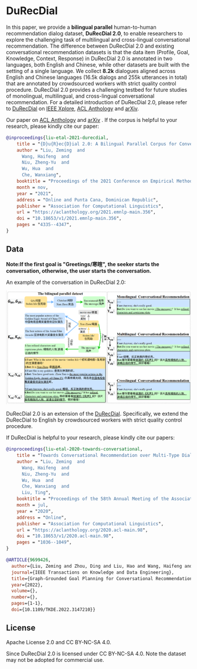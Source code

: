 # DuRecDial

In this paper, we provide a **bilingual parallel** human-to-human recommendation dialog dataset, **DuRecDial 2.0**, to enable researchers to explore the challenging task of multilingual and cross-lingual conversational recommendation. The difference between DuRecDial 2.0 and existing conversational recommendation datasets is that the data item (Profile, Goal, Knowledge, Context, Response) in DuRecDial 2.0 is annotated in two languages, both English and Chinese, while other datasets are built with the setting of a single language. We collect **8.2k** dialogues aligned across English and Chinese languages (16.5k dialogs and 255k utterances in total) that are annotated by crowdsourced workers with strict quality control procedure. DuRecDial 2.0 provides a challenging testbed for future studies of monolingual, multilingual, and cross-lingual conversational recommendation. For a detailed introduction of DuRecDial 2.0, please refer to [DuRecDial](https://github.com/liuzeming01/Research/tree/master/NLP/ACL2020-DuRecDial) on [IEEE Xplore](https://ieeexplore.ieee.org/document/9699426), [ACL Anthology](https://aclanthology.org/2020.acl-main.98/) and [arXiv](https://arxiv.org/abs/2005.03954).

Our paper on [ACL Anthology](https://aclanthology.org/2021.emnlp-main.356/) and [arXiv](https://arxiv.org/abs/2109.08877) . If the corpus is helpful to your research, please kindly cite our paper:

```bib
@inproceedings{liu-etal-2021-durecdial,
    title = "{D}u{R}ec{D}ial 2.0: A Bilingual Parallel Corpus for Conversational Recommendation",
    author = "Liu, Zeming  and
      Wang, Haifeng  and
      Niu, Zheng-Yu  and
      Wu, Hua  and
      Che, Wanxiang",
    booktitle = "Proceedings of the 2021 Conference on Empirical Methods in Natural Language Processing",
    month = nov,
    year = "2021",
    address = "Online and Punta Cana, Dominican Republic",
    publisher = "Association for Computational Linguistics",
    url = "https://aclanthology.org/2021.emnlp-main.356",
    doi = "10.18653/v1/2021.emnlp-main.356",
    pages = "4335--4347",
}
```

## Data

**Note:If the first goal is "Greetings/寒暄", the seeker starts the conversation, otherwise, the user starts the conversation.**

An example of the conversation in DuRecDial 2.0:

![example](figs/example8-1.png)

DuRecDial 2.0 is an extension of the [DuRecDial](https://baidu-nlp.bj.bcebos.com/DuRecDial.zip). Specifically, we extend the DuRecDial to English by crowdsourced workers with strict quality control procedure.

If DuRecDial is helpful to your research, please kindly cite our papers:

```bib
@inproceedings{liu-etal-2020-towards-conversational,
    title = "Towards Conversational Recommendation over Multi-Type Dialogs",
    author = "Liu, Zeming  and
      Wang, Haifeng  and
      Niu, Zheng-Yu  and
      Wu, Hua  and
      Che, Wanxiang  and
      Liu, Ting",
    booktitle = "Proceedings of the 58th Annual Meeting of the Association for Computational Linguistics",
    month = jul,
    year = "2020",
    address = "Online",
    publisher = "Association for Computational Linguistics",
    url = "https://aclanthology.org/2020.acl-main.98",
    doi = "10.18653/v1/2020.acl-main.98",
    pages = "1036--1049",
}
```
```bib
@ARTICLE{9699426,
  author={Liu, Zeming and Zhou, Ding and Liu, Hao and Wang, Haifeng and Niu, Zheng-Yu and Wu, Hua and Che, Wanxiang and Liu, Ting and Xiong, Hui},
  journal={IEEE Transactions on Knowledge and Data Engineering}, 
  title={Graph-Grounded Goal Planning for Conversational Recommendation}, 
  year={2022},
  volume={},
  number={},
  pages={1-1},
  doi={10.1109/TKDE.2022.3147210}}
```


## License

Apache License 2.0 and CC BY-NC-SA 4.0.

Since DuRecDial 2.0 is licensed under CC BY-NC-SA 4.0. Note the dataset may not be adopted for commercial use.
